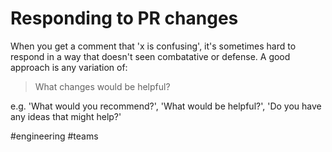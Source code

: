 # Responding to PR changes

When you get a comment that 'x is confusing', it's sometimes hard to respond in a way that doesn't seen combatative or defense. A good approach is any variation of:

> What changes would be helpful?

e.g. 'What would you recommend?', 'What would be helpful?', 'Do you have any ideas that might help?'

#engineering
#teams